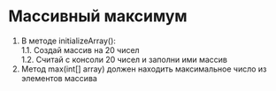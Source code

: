 # Массивный максимум
1. В методе initializeArray():  
   1.1. Создай массив на 20 чисел  
   1.2. Считай с консоли 20 чисел и заполни ими массив
2. Метод max(int[] array) должен находить максимальное число из элементов массива